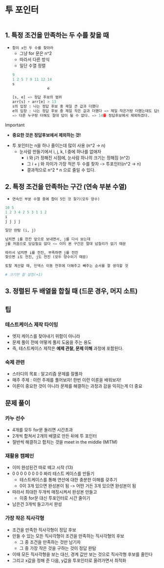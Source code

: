 # 투 포인터

```table-of-contents
```

##  1. 특정 조건을 만족하는 두 수를 찾을 때
- `합이 x인 두 수를 찾아라`
	- 그냥 for 문은 n^2
	- 따라서 다른 방식
	- 일단 수열 정렬
	```python
	9
	1 2 5 7 9 11 12 14
	s
					e
	
	[s, e] => 정답 후보의 범위
	arr[s] + arr[e] > 13
	s의 입장 : 나는 정답 후보 중 제일 큰 값과 더했다
	e의 입장 : 나는 정답 후보 중 제일 작은 값과 더했다 => 제일 작은거랑 더했는데도 답보다 크다.
	=> 다른 누구랑 더해도 절대 답이 될 수 없다. => 14를 정답후보에서 제외하겠다.
	
	```

> [!Important]
> - **중요한 것은 정답후보에서 제외하는 것!**
> 


- 투 포인터는 n을 하나 줄이는데 많이 사용 (n^2 -> n)
	- 눈사람 만들기에서 i, j, k, l 중에 하나를 없애자
		- i 와 j가 정해진 시점에, 눈사람 하나의 크기는 정해짐 (n^2)
		- 그 i + j 와 차이가 가장 적은 두 수를 찾자 -> 투포인터(n^2 -> n)
		- 결과적으로 n^2 * n 으로 줄일 수 있다.

## 2. 특정 조건을 만족하는 구간 (연속 부분 수열)

- `연속인 부분 수열 중에 합이 5인 것 찾기(모두 양수)`
```python
10 5
1 2 3 4 2 5 3 1 1 2
i
j j j j

일단 완탐 (i, j)

넘치면 i를 한칸 앞으로 보내면서, j를 다시 보는데
j를 처음으로 당길필요 없다 <= 이미 본 구간은 절대 넘칠리가 없기 때문

따라서 넘치면 i를 전진, 부족하면 j를 전진
찾으면 i도 전진, j도 전진 (모두 양수이기 때문)

토탈 계산할 때, 인덱스 이동 전후에 더해주고 빼주는 순서를 잘 생각할 것

# 크기만 잘 설정(+1)
```





## 3. 정렬된 두 배열을 합칠 때 (드문 경우, 머지 소트)


## 팁
### 테스트케이스 제작 타이밍
- 엣지 케이스를 찾아내기 위함이 아니라
- 문제 풀이 전에 어떻게 풀지 도움을 주는 용도
- 즉, 테스트케이스 제작은 **예제 관찰, 문제 이해** 과정에 포함된다.

### 숙제 관련
- 스터디의 목표 : 알고리즘 문제를 잘풀자
- 매주 주제 : 이런 주제를 풀어보자! 한번 이런 이론을 배워보자!
- 이론이 중요한 것이 아니라 문제를 해결하는 과정과 감을 익히는게 더 중요


## 문제 풀이

### 카누 선수
- 4개를 모두 for문 돌리면 시간초과
- 2개씩 합쳐서 2개의 배열로 만든 뒤에 투 포인터
- 절반씩 해결하고 합치는 것을 meet in the middle (MITM)

### 재활용 캠페인
- 이미 완성된건 따로 떼고 시작 (13)
- 0 0 0 0 0 0 0 0 짜리 테스트 케이스를 만들기
	- 테스트케이스를 통해 연산에 대한 충분한 이해를 갖추기
	- 0이 3개 있으면 완성본이 됨 -> 어떤 거든 3개 있으면 완성본이 됨
- 따라서 최대한 두개씩 매칭시켜서 완성본 만들고
	- 이중 for문 대신 투포인터로 시간 줄이기
- 남은건 3개씩 들고가서 완성


### 가장 작은 직사각형
- 조건을 만족한 직사각형이 정답 후보
- 만들 수 있는 모든 직사각형이 조건을 만족하는 직사각형의 후보
	- 그 중 조건을 만족하는 것만 남기자
	- 그 중 가장 작은 것을 구하는 것이 정답 완탐
- 이때 모든 직사각형을 보는 대신, 경계 값만 보는 것으로 직사각형 후보를 줄인다
- 그리고 x값을 정해 준 다음, y값을 투포인터로 올려가면서 최적화